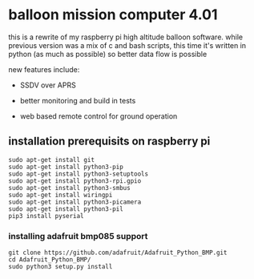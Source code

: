 # balloon mission computer 4.01

this is a rewrite of my raspberry pi high altitude balloon software.
while previous version was a mix of c and bash scripts, this time it's written in python (as much as possible) so better data flow is possible

new features include:

- SSDV over APRS

- better monitoring and build in tests

- web based remote control for ground operation

## installation prerequisits on raspberry pi
    sudo apt-get install git
    sudo apt-get install python3-pip
    sudo apt-get install python3-setuptools
    sudo apt-get install python3-rpi.gpio
    sudo apt-get install python3-smbus
    sudo apt-get install wiringpi
    sudo apt-get install python3-picamera
    sudo apt-get install python3-pil
    pip3 install pyserial
    
### installing adafruit bmp085 support
    git clone https://github.com/adafruit/Adafruit_Python_BMP.git
    cd Adafruit_Python_BMP/
    sudo python3 setup.py install
    
